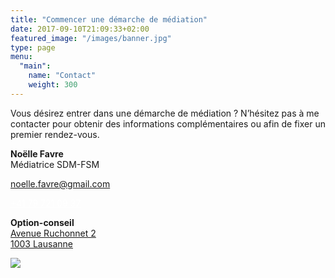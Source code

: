 ```yaml
---
title: "Commencer une démarche de médiation"
date: 2017-09-10T21:09:33+02:00
featured_image: "/images/banner.jpg"
type: page
menu:
  "main":
    name: "Contact"
    weight: 300
---
```


Vous désirez entrer dans une démarche de médiation ? N’hésitez pas à me contacter pour obtenir des informations complémentaires ou afin de fixer un premier rendez-vous.

**Noëlle Favre**<br/>
Médiatrice SDM-FSM<br/>


<a href="mailto:noelle.favre@gmail.com" class="f4 link dim ph4 shadow-3 pv2 dib white bg-blue br3" style="color:white!important;">noelle.favre@gmail.com</a>

<a href="tel:0041797210937" class="f4 link dim ph4 shadow-3 pv2 mb1 dib white bg-blue br3" style="color:white!important;">+41 79 721 09 37</a>

**Option-conseil**<br/>
<a href="https://goo.gl/maps/F7BhSk6zZgo">Avenue Ruchonnet 2<br/>
1003 Lausanne</a>


<a href="https://goo.gl/maps/F7BhSk6zZgo"><img src="https://maps.googleapis.com/maps/api/staticmap?key=AIzaSyB7WmbGqFkkJ9Nl-58evxfLgAVDPZ8qcfE&center=Avenue+Ruchonnet+2,+lausanne&zoom=15&scale=2&size=800x400&maptype=roadmap&format=png&visual_refresh=true&markers=size:mid%7Ccolor:0xef2578%7Clabel:%7CAvenue+Ruchonnet+2,+lausanne&style=element:geometry%7Ccolor:0xf5f5f5&style=element:labels.icon%7Cvisibility:off&style=element:labels.text.fill%7Ccolor:0x616161&style=element:labels.text.stroke%7Ccolor:0xf5f5f5&style=feature:administrative.land_parcel%7Celement:labels.text.fill%7Ccolor:0xbdbdbd&style=feature:poi%7Celement:geometry%7Ccolor:0xeeeeee&style=feature:poi%7Celement:labels.text.fill%7Ccolor:0x757575&style=feature:poi.park%7Celement:geometry%7Ccolor:0xe5e5e5&style=feature:poi.park%7Celement:labels.text.fill%7Ccolor:0x9e9e9e&style=feature:road%7Celement:geometry%7Ccolor:0xffffff&style=feature:road.arterial%7Celement:labels.text.fill%7Ccolor:0x757575&style=feature:road.highway%7Celement:geometry%7Ccolor:0xdadada&style=feature:road.highway%7Celement:labels.text.fill%7Ccolor:0x616161&style=feature:road.local%7Celement:labels.text.fill%7Ccolor:0x9e9e9e&style=feature:transit.line%7Celement:geometry%7Ccolor:0xe5e5e5&style=feature:transit.station%7Celement:geometry%7Ccolor:0xeeeeee&style=feature:transit.station%7Celement:labels%7Cvisibility:simplified&style=feature:transit.station%7Celement:labels.icon%7Cvisibility:simplified&style=feature:water%7Celement:geometry%7Ccolor:0xc9c9c9&style=feature:water%7Celement:labels.text.fill%7Ccolor:0x9e9e9e"/></a>
